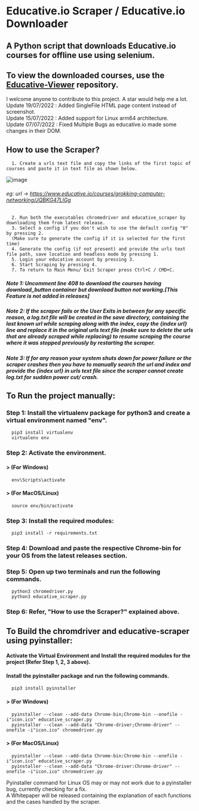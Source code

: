 # Educative.io Scraper / Educative.io Downloader
## A Python script that downloads Educative.io courses for offline use using selenium.
## To view the downloaded courses, use the [Educative-Viewer](https://github.com/anilabhadatta/educative-viewer) repository.

I welcome anyone to contribute to this project. A star would help me a lot.\
Update 19/07/2022 : Added SingleFile HTML page content instead of screenshot.\
Update 15/07/2022 : Added support for Linux arm64 architecture.\
Update 07/07/2022 : Fixed Multiple Bugs as educative.io made some changes in their DOM.

## How to use the Scraper?
      1. Create a urls text file and copy the links of the first topic of courses and paste it in text file as shown below.
      
![image](https://user-images.githubusercontent.com/48487849/162980989-0f128b3d-c969-4809-8553-2bc6791f34b8.png)
      
######   eg: url -> https://www.educative.io/courses/grokking-computer-networking/JQBKG47LlGg
      2. Run both the executables chromedriver and educative_scraper by downloading them from latest release.
      3. Select a config if you don't wish to use the default config "0" by pressing 2. 
      (Make sure to generate the config if it is selected for the first time)
      4. Generate the config (if not present) and provide the urls text file path, save location and headless mode by pressing 1.
      5. Login your educative account by pressing 3.
      6. Start Scraping by pressing 4.
      7. To return to Main Menu/ Exit Scraper press Ctrl+C / CMD+C.
      
#####   Note 1: Uncomment line 408 to download the courses having download_button container but download button not working.[This Feature is not added in releases]
#####   Note 2: If the scraper fails or the User Exits in between for any specific reason, a log.txt file will be created in the save directory, containing the last known url while scraping along with the index, copy the {index url} line and replace it in the original urls text file (make sure to delete the urls that are already scraped while replacing) to resume scraping the course where it was stopped previously by restarting the scraper.
#####   Note 3: If for any reason your system shuts down for power failure or the scraper crashes then you have to manually search the url and index and provide the {index url} in urls text file since the scraper cannot create log.txt for sudden power cut/ crash.      
      
## To Run the project manually:

### Step 1: Install the virtualenv package for python3 and create a virtual environment named "env".

      pip3 install virtualenv 
      virtualenv env 

### Step 2: Activate the environment.
#### > (For Windows) 
      
      env\Scripts\activate
      
#### > (For MacOS/Linux) 
      
      source env/bin/activate
      
### Step 3: Install the required modules:
      
      pip3 install -r requirements.txt
      
### Step 4: Download and paste the respective Chrome-bin for your OS from the latest releases section. 

### Step 5: Open up two terminals and run the following commands.
      python3 chromedriver.py
      python3 educative_scraper.py
      

### Step 6: Refer, "How to use the Scraper?" explained above.


## To Build the chromdriver and educative-scraper using pyinstaller:
      
#### Activate the Virtual Environment and Install the required modules for the project (Refer Step 1, 2, 3 above).

#### Install the pyinstaller package and run the following commands.
      
      pip3 install pyinstaller
      
#### > (For Windows) 
      
      pyinstaller --clean --add-data Chrome-bin;Chrome-bin --onefile -i"icon.ico" educative_scraper.py
      pyinstaller --clean --add-data "Chrome-driver;Chrome-driver" --onefile -i"icon.ico" chromedriver.py
      
#### > (For MacOS/Linux) 
      
      pyinstaller --clean --add-data Chrome-bin:Chrome-bin --onefile -i"icon.ico" educative_scraper.py
      pyinstaller --clean --add-data "Chrome-driver:Chrome-driver" --onefile -i"icon.ico" chromedriver.py


Pyinstaller command for Linux OS may or may not work due to a pyinstaller bug, currently checking for a fix.\
A Whitepaper will be released containing the explanation of each functions and the cases handled by the scraper.
